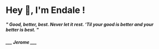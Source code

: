 <h1 title="head"> Hey 👋, I'm Endale !</h1>

**<h5><i>" Good, better, best. Never let it rest. ‘Til your good is better and your better is best. "</i></h5>**

*<b>___ Jerome ___</b>*
